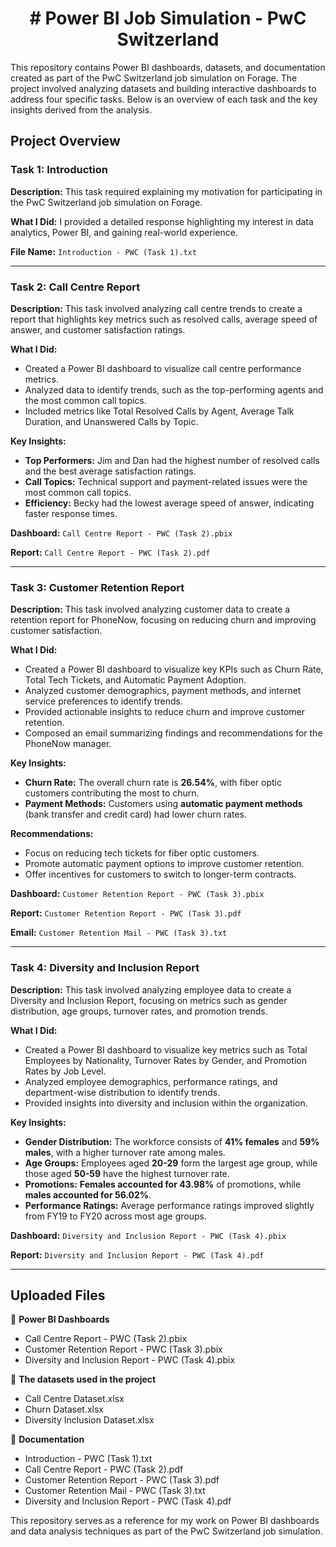 <h1 align="center"> # Power BI Job Simulation - PwC Switzerland</h1>
This repository contains Power BI dashboards, datasets, and documentation created as part of the PwC Switzerland job simulation on Forage. The project involved analyzing datasets and building interactive dashboards to address four specific tasks. Below is an overview of each task and the key insights derived from the analysis.

## Project Overview

### **Task 1: Introduction**
**Description:** This task required explaining my motivation for participating in the PwC Switzerland job simulation on Forage.

**What I Did:** I provided a detailed response highlighting my interest in data analytics, Power BI, and gaining real-world experience.

**File Name:** `Introduction - PWC (Task 1).txt`

---

### **Task 2: Call Centre Report**
**Description:** This task involved analyzing call centre trends to create a report that highlights key metrics such as resolved calls, average speed of answer, and customer satisfaction ratings.

**What I Did:**
- Created a Power BI dashboard to visualize call centre performance metrics.
- Analyzed data to identify trends, such as the top-performing agents and the most common call topics.
- Included metrics like Total Resolved Calls by Agent, Average Talk Duration, and Unanswered Calls by Topic.

**Key Insights:**
- **Top Performers:** Jim and Dan had the highest number of resolved calls and the best average satisfaction ratings.
- **Call Topics:** Technical support and payment-related issues were the most common call topics.
- **Efficiency:** Becky had the lowest average speed of answer, indicating faster response times.

**Dashboard:** `Call Centre Report - PWC (Task 2).pbix`

**Report:** `Call Centre Report - PWC (Task 2).pdf`

---

### **Task 3: Customer Retention Report**
**Description:** This task involved analyzing customer data to create a retention report for PhoneNow, focusing on reducing churn and improving customer satisfaction.

**What I Did:**
- Created a Power BI dashboard to visualize key KPIs such as Churn Rate, Total Tech Tickets, and Automatic Payment Adoption.
- Analyzed customer demographics, payment methods, and internet service preferences to identify trends.
- Provided actionable insights to reduce churn and improve customer retention.
- Composed an email summarizing findings and recommendations for the PhoneNow manager.

**Key Insights:**
- **Churn Rate:** The overall churn rate is **26.54%**, with fiber optic customers contributing the most to churn.
- **Payment Methods:** Customers using **automatic payment methods** (bank transfer and credit card) had lower churn rates.

**Recommendations:**
- Focus on reducing tech tickets for fiber optic customers.
- Promote automatic payment options to improve customer retention.
- Offer incentives for customers to switch to longer-term contracts.

**Dashboard:** `Customer Retention Report - PWC (Task 3).pbix`

**Report:** `Customer Retention Report - PWC (Task 3).pdf`

**Email:** `Customer Retention Mail - PWC (Task 3).txt`

---

### **Task 4: Diversity and Inclusion Report**
**Description:** This task involved analyzing employee data to create a Diversity and Inclusion Report, focusing on metrics such as gender distribution, age groups, turnover rates, and promotion trends.

**What I Did:**
- Created a Power BI dashboard to visualize key metrics such as Total Employees by Nationality, Turnover Rates by Gender, and Promotion Rates by Job Level.
- Analyzed employee demographics, performance ratings, and department-wise distribution to identify trends.
- Provided insights into diversity and inclusion within the organization.

**Key Insights:**
- **Gender Distribution:** The workforce consists of **41% females** and **59% males**, with a higher turnover rate among males.
- **Age Groups:** Employees aged **20-29** form the largest age group, while those aged **50-59** have the highest turnover rate.
- **Promotions:** **Females accounted for 43.98%** of promotions, while **males accounted for 56.02%**.
- **Performance Ratings:** Average performance ratings improved slightly from FY19 to FY20 across most age groups.

**Dashboard:** `Diversity and Inclusion Report - PWC (Task 4).pbix`

**Report:** `Diversity and Inclusion Report - PWC (Task 4).pdf`

---

## Uploaded Files

📌 **Power BI Dashboards**
- Call Centre Report - PWC (Task 2).pbix
- Customer Retention Report - PWC (Task 3).pbix
- Diversity and Inclusion Report - PWC (Task 4).pbix

📌 **The datasets used in the project**
- Call Centre Dataset.xlsx
- Churn Dataset.xlsx
- Diversity Inclusion Dataset.xlsx

📌 **Documentation**
- Introduction - PWC (Task 1).txt
- Call Centre Report - PWC (Task 2).pdf
- Customer Retention Report - PWC (Task 3).pdf
- Customer Retention Mail - PWC (Task 3).txt
- Diversity and Inclusion Report - PWC (Task 4).pdf

This repository serves as a reference for my work on Power BI dashboards and data analysis techniques as part of the PwC Switzerland job simulation.
